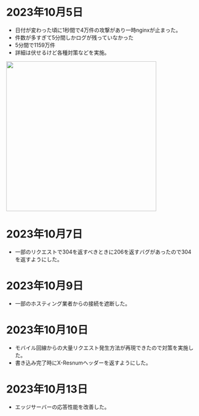 # 2023年10月5日

- 日付が変わった頃に1秒間で4万件の攻撃があり一時nginxが止まった。
- 件数が多すぎて5分間しかログが残っていなかった
- 5分間で1159万件
- 詳細は伏せるけど各種対策などを実施。

<img src="https://t1.jpnkn.com/wp-content/uploads/2023/10/05222555/report.html.png" width="400">

# 2023年10月7日

- 一部のリクエストで304を返すべきときに206を返すバグがあったので304を返すようにした。

# 2023年10月9日

- 一部のホスティング業者からの接続を遮断した。

# 2023年10月10日

- モバイル回線からの大量リクエスト発生方法が再現できたので対策を実施した。
- 書き込み完了時にX-Resnumヘッダーを返すようにした。

# 2023年10月13日

- エッジサーバーの応答性能を改善した。
